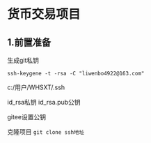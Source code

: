 # 货币交易项目

## 1.前置准备

生成git私钥

`ssh-keygene -t -rsa -C "liwenbo4922@163.com"`

c:/用户/WHSXT/.ssh

id_rsa私钥 id_rsa.pub公钥

gitee设置公钥

克隆项目 `git clone ssh地址`

























